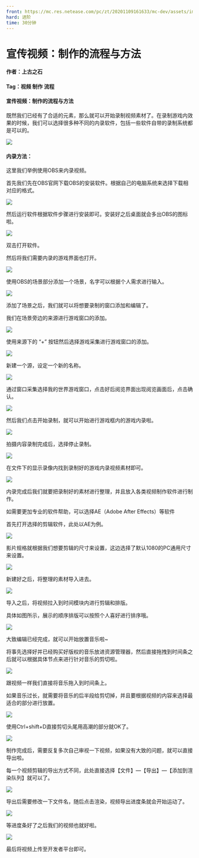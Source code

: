 ```yaml
---
front: https://mc.res.netease.com/pc/zt/20201109161633/mc-dev/assets/img/3_1.fa841f96.png
hard: 进阶
time: 30分钟
---
```


# 宣传视频：制作的流程与方法



#### 作者：上古之石

#### Tag：视频 制作 流程



#### 宣传视频：制作的流程与方法

既然我们已经有了合适的元素，那么就可以开始录制视频素材了。在录制游戏内效果的时候，我们可以选择很多种不同的内录软件，包括一些软件自带的录制系统都是可以的。

![](./images/3_1.png)



#### 内录方法：

这里我们举例使用OBS来内录视频。

首先我们先在OBS官网下载OBS的安装软件。根据自己的电脑系统来选择下载相对应的格式。

![](./images/3_2.png)



然后运行软件根据软件步骤进行安装即可。安装好之后桌面就会多出OBS的图标啦。

![](./images/3_3.png)



双击打开软件。

然后将我们需要内录的游戏界面也打开。

![](./images/3_31.png)



使用OBS的场景部分添加一个场景，名字可以根据个人需求进行输入。

![](./images/3_4.png)



添加了场景之后，我们就可以将想要录制的窗口添加和编辑了。

我们在场景旁边的来源进行游戏窗口的添加。

![](./images/3_5.png)



使用来源下的 “+” 按钮然后选择游戏采集进行游戏窗口的添加。

![](./images/3_6.png)



新建一个源，设定一个新的名称。

![](./images/3_7.png)



通过窗口采集选择我的世界游戏窗口，点击好后阅览界面出现阅览画面后，点击确认。

![](./images/3_8.png)



然后我们点击开始录制，就可以开始进行游戏框内的游戏内录啦。

![](./images/3_9.png)



拍摄内容录制完成后，选择停止录制。

![](./images/3_10.png)



在文件下的显示录像内找到录制好的游戏内录视频素材即可。

![](./images/3_11.png)



内录完成后我们就要把录制好的素材进行整理，并且放入各类视频制作软件进行制作。

如需要更加专业的软件帮助，可以选择AE（Adobe After Effects）等软件



首先打开选择的剪辑软件，此处以AE为例。

![](./images/3_12.png)



影片规格就根据我们想要剪辑的尺寸来设置，这边选择了默认1080的PC通用尺寸来设置。

![](./images/3_13.png)



新建好之后，将整理的素材导入进去。

![](./images/3_14.png)



导入之后，将视频拉入到时间模块内进行剪辑和排版。

具体如图所示，展示的顺序排版可以按照个人喜好进行排序哦。

![](./images/3_15.png)



大致编辑已经完成，就可以开始放置音乐啦~

将事先选择好并已经购买好版权的音乐放进资源管理器，然后直接拖拽到时间条之后就可以根据具体节点来进行针对音乐的剪切啦。

![](./images/3_16.png)



跟视频一样我们直接将音乐拖入到时间条上。

如果音乐过长，就需要将音乐的后半段给剪切掉，并且要根据视频的内容来选择最适合的部分进行放置。

![](./images/3_17.png)



使用Ctrl+shift+D直接剪切头尾用高潮的部分就OK了。

![](./images/3_18.png)



制作完成后，需要反复多次自己审视一下视频，如果没有大致的问题，就可以直接导出啦。

每一个视频剪辑的导出方式不同，此处直接选择【文件】—【导出】—【添加到渲染队列】就可以了。

![](./images/3_19.png)



导出后需要修改一下文件名，随后点击渲染，视频导出进度条就会开始运动了。

![](./images/3_20.png)



等进度条好了之后我们的视频也就好啦。

![](./images/3_22.png)



最后将视频上传至开发者平台即可。

